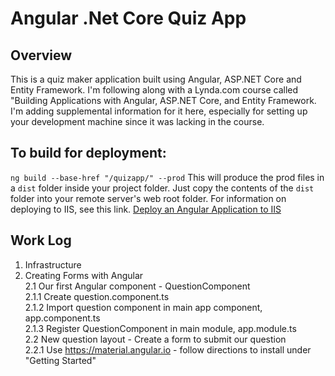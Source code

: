 # Angular .Net Core Quiz App
## Overview
This is a quiz maker application built using Angular, ASP.NET Core and Entity Framework.
I'm following along with a Lynda.com course called "Building Applications with Angular, ASP.NET Core, and Entity Framework. I'm adding supplemental information for it here, especially for setting up your development machine since it was lacking in the course.
## To build for deployment:
`ng build --base-href "/quizapp/" --prod`
This will produce the prod files in a `dist` folder inside your project folder. Just copy the contents of the `dist` folder into your remote server's web root folder. For information on deploying to IIS, see this link. [Deploy an Angular Application to IIS](https://medium.com/angular-in-depth/deploy-an-angular-application-to-iis-60a0897742e7)  
## Work Log 
1. Infrastructure 
2. Creating Forms with Angular  
   2.1 Our first Angular component - QuestionComponent  
        2.1.1 Create question.component.ts  
        2.1.2 Import question component in main app component, app.component.ts  
        2.1.3 Register QuestionComponent in main module, app.module.ts  
   2.2 New question layout - Create a form to submit our question  
        2.2.1 Use https://material.angular.io  - follow directions to install under "Getting Started"



